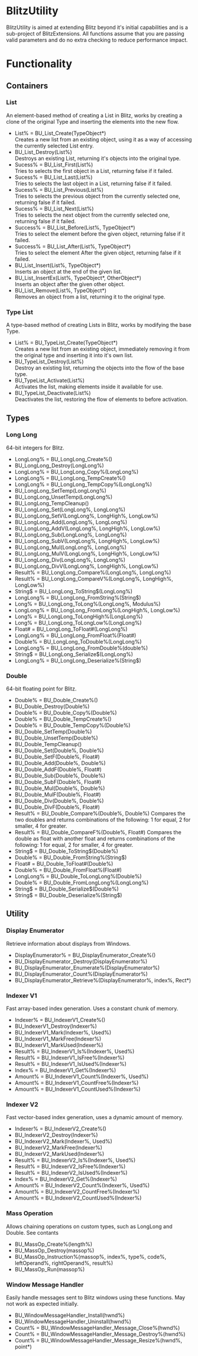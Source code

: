 # BlitzUtility
BlitzUtility is aimed at extending Blitz beyond it's initial capabilities and is a sub-project of BlitzExtensions.
All functions assume that you are passing valid parameters and do no extra checking to reduce performance impact.

# Functionality
## Containers
### List
An element-based method of creating a List in Blitz, works by creating a clone of the original Type and inserting the elements into the new flow.

* List% = BU_List_Create(TypeObject*)  
Creates a new list from an existing object, using it as a way of accessing the currently selected List entry.
* BU_List_Destroy(List%)  
Destroys an existing List, returning it's objects into the original type.
* Sucess% = BU_List_First(List%)  
Tries to selects the first object in a List, returning false if it failed.
* Sucess% = BU_List_Last(List%)  
Tries to selects the last object in a List, returning false if it failed.
* Sucess% = BU_List_Previous(List%)  
Tries to selects the previous object from the currently selected one, returning false if it failed.
* Sucess% = BU_List_Next(List%)  
Tries to selects the next object from the currently selected one, returning false if it failed.
* Success% = BU_List_Before(List%, TypeObject*)  
Tries to select the element before the given object, returning false if it failed.
* Success% = BU_List_After(List%, TypeObject*)  
Tries to select the element After the given object, returning false if it failed.
* BU_List_Insert(List%, TypeObject*)  
Inserts an object at the end of the given list.
* BU_List_InsertEx(List%, TypeObject*, OtherObject*)  
Inserts an object after the given other object.
* BU_List_Remove(List%, TypeObject*)  
Removes an object from a list, returning it to the original type.

### Type List
A type-based method of creating Lists in Blitz, works by modifying the base Type.

* List% = BU_TypeList_Create(TypeObject*)  
Creates a new list from an existing object, immediately removing it from the original type and inserting it into it's own list.
* BU_TypeList_Destroy(List%)  
Destroy an existing list, returning the objects into the flow of the base type.
* BU_TypeList_Activate(List%)  
Activates the list, making elements inside it available for use.
* BU_TypeList_Deactivate(List%)  
Deactivates the list, restoring the flow of elements to before activation.

## Types
### Long Long
64-bit integers for Blitz.

* LongLong% = BU_LongLong_Create%()
* BU_LongLong_Destroy(LongLong%)
* LongLong% = BU_LongLong_Copy%(LongLong%)
* LongLong% = BU_LongLong_TempCreate%()
* LongLong% = BU_LongLong_TempCopy%(LongLong%)
* BU_LongLong_SetTemp(LongLong%)
* BU_LongLong_UnsetTemp(LongLong%)
* BU_LongLong_TempCleanup()
* BU_LongLong_Set(LongLong%, LongLong%)
* BU_LongLong_SetV(LongLong%, LongHigh%, LongLow%)
* BU_LongLong_Add(LongLong%, LongLong%)
* BU_LongLong_AddV(LongLong%, LongHigh%, LongLow%)
* BU_LongLong_Sub(LongLong%, LongLong%)
* BU_LongLong_SubV(LongLong%, LongHigh%, LongLow%)
* BU_LongLong_Mul(LongLong%, LongLong%)
* BU_LongLong_MulV(LongLong%, LongHigh%, LongLow%)
* BU_LongLong_Div(LongLong%, LongLong%)
* BU_LongLong_DivV(LongLong%, LongHigh%, LongLow%)
* Result% = BU_LongLong_Compare%(LongLong%, LongLong%)
* Result% = BU_LongLong_CompareV%(LongLong%, LongHigh%, LongLow%)
* String$ = BU_LongLong_ToString$(LongLong%)
* LongLong% = BU_LongLong_FromString%(String$)
* Long% = BU_LongLong_ToLong%(LongLong%, Modulus%)
* LongLong% = BU_LongLong_FromLong%(LongHigh%, LongLow%)
* Long% = BU_LongLong_ToLongHigh%(LongLong%)
* Long% = BU_LongLong_ToLongLow%(LongLong%)
* Float# = BU_LongLong_ToFloat#(LongLong%)
* LongLong% = BU_LongLong_FromFloat%(Float#)
* Double% = BU_LongLong_ToDouble%(LongLong%)
* LongLong% = BU_LongLong_FromDouble%(double%)
* String$ = BU_LongLong_Serialize$(LongLong%)
* LongLong% = BU_LongLong_Deserialize%(String$)

### Double
64-bit floating point for Blitz.

* Double% = BU_Double_Create%()
* BU_Double_Destroy(Double%)
* Double% = BU_Double_Copy%(Double%)
* Double% = BU_Double_TempCreate%()
* Double% = BU_Double_TempCopy%(Double%)
* BU_Double_SetTemp(Double%)
* BU_Double_UnsetTemp(Double%)
* BU_Double_TempCleanup()
* BU_Double_Set(Double%, Double%)
* BU_Double_SetF(Double%, Float#)
* BU_Double_Add(Double%, Double%)
* BU_Double_AddF(Double%, Float#)
* BU_Double_Sub(Double%, Double%)
* BU_Double_SubF(Double%, Float#)
* BU_Double_Mul(Double%, Double%)
* BU_Double_MulF(Double%, Float#)
* BU_Double_Div(Double%, Double%)
* BU_Double_DivF(Double%, Float#)
* Result% = BU_Double_Compare%(Double%, Double%)
Compares the two doubles and returns combinations of the following: 1 for equal, 2 for smaller, 4 for greater.
* Result% = BU_Double_CompareF%(Double%, Float#)
Compares the double as float with another float and returns combinations of the following: 1 for equal, 2 for smaller, 4 for greater.
* String$ = BU_Double_ToString$(Double%)
* Double% = BU_Double_FromString%(String$)
* Float# = BU_Double_ToFloat#(Double%)
* Double% = BU_Double_FromFloat%(Float#)
* LongLong% = BU_Double_ToLongLong%(Double%)
* Double% = BU_Double_FromLongLong%(LongLong%)
* String$ = BU_Double_Serialize$(Double%)
* String$ = BU_Double_Deserialize%(String$)

## Utility
### Display Enumerator
Retrieve information about displays from Windows.

* DisplayEnumerator% = BU_DisplayEnumerator_Create%()
* BU_DisplayEnumerator_Destroy(DisplayEnumerator%)
* BU_DisplayEnumerator_Enumerate%(DisplayEnumerator%)
* BU_DisplayEnumerator_Count%(DisplayEnumerator%)
* BU_DisplayEnumerator_Retrieve%(DisplayEnumerator%, index%, Rect*)

### Indexer V1
Fast array-based index generation. Uses a constant chunk of memory.

* Indexer% = BU_IndexerV1_Create%()
* BU_IndexerV1_Destroy(Indexer%)
* BU_IndexerV1_Mark(Indexer%, Used%)
* BU_IndexerV1_MarkFree(Indexer%)
* BU_IndexerV1_MarkUsed(Indexer%)
* Result% = BU_IndexerV1_Is%(Indexer%, Used%)
* Result% = BU_IndexerV1_IsFree%(Indexer%)
* Result% = BU_IndexerV1_IsUsed%(Indexer%)
* Index% = BU_IndexerV1_Get%(Indexer%)
* Amount% = BU_IndexerV1_Count%(Indexer%, Used%)
* Amount% = BU_IndexerV1_CountFree%(Indexer%)
* Amount% = BU_IndexerV1_CountUsed%(Indexer%)

### Indexer V2
Fast vector-based index generation, uses a dynamic amount of memory.

* Indexer% = BU_IndexerV2_Create%()
* BU_IndexerV2_Destroy(Indexer%)
* BU_IndexerV2_Mark(Indexer%, Used%)
* BU_IndexerV2_MarkFree(Indexer%)
* BU_IndexerV2_MarkUsed(Indexer%)
* Result% = BU_IndexerV2_Is%(Indexer%, Used%)
* Result% = BU_IndexerV2_IsFree%(Indexer%)
* Result% = BU_IndexerV2_IsUsed%(Indexer%)
* Index% = BU_IndexerV2_Get%(Indexer%)
* Amount% = BU_IndexerV2_Count%(Indexer%, Used%)
* Amount% = BU_IndexerV2_CountFree%(Indexer%)
* Amount% = BU_IndexerV2_CountUsed%(Indexer%)

### Mass Operation
Allows chaining operations on custom types, such as LongLong and Double. See contants

* BU_MassOp_Create%(length%)
* BU_MassOp_Destroy(massop%)
* BU_MassOp_Instruction%(massop%, index%, type%, code%, leftOperand%, rightOperand%, result%)
* BU_MassOp_Run(massop%)

### Window Message Handler
Easily handle messages sent to Blitz windows using these functions. May not work as expected initially.

* BU_WindowMessageHandler_Install(hwnd%)
* BU_WindowMessageHandler_Uninstall(hwnd%)
* Count% = BU_WindowMessageHandler_Message_Close%(hwnd%)
* Count% = BU_WindowMessageHandler_Message_Destroy%(hwnd%)
* Count% = BU_WindowMessageHandler_Message_Resize%(hwnd%, point*)